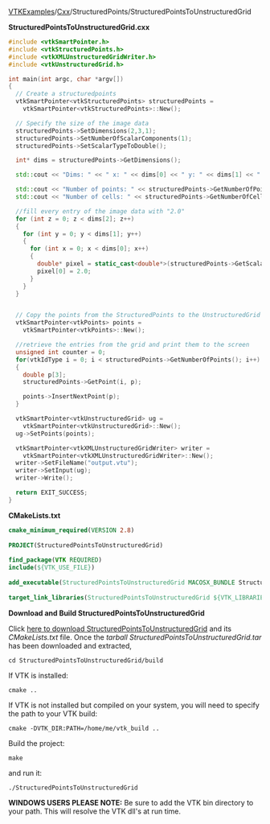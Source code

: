 [VTKExamples](/index/)/[Cxx](/Cxx)/StructuredPoints/StructuredPointsToUnstructuredGrid

**StructuredPointsToUnstructuredGrid.cxx**
```c++
#include <vtkSmartPointer.h>
#include <vtkStructuredPoints.h>
#include <vtkXMLUnstructuredGridWriter.h>
#include <vtkUnstructuredGrid.h>

int main(int argc, char *argv[])
{
  // Create a structuredpoints
  vtkSmartPointer<vtkStructuredPoints> structuredPoints =
    vtkSmartPointer<vtkStructuredPoints>::New();

  // Specify the size of the image data
  structuredPoints->SetDimensions(2,3,1);
  structuredPoints->SetNumberOfScalarComponents(1);
  structuredPoints->SetScalarTypeToDouble();

  int* dims = structuredPoints->GetDimensions();

  std::cout << "Dims: " << " x: " << dims[0] << " y: " << dims[1] << " z: " << dims[2] << std::endl;

  std::cout << "Number of points: " << structuredPoints->GetNumberOfPoints() << std::endl;
  std::cout << "Number of cells: " << structuredPoints->GetNumberOfCells() << std::endl;

  //fill every entry of the image data with "2.0"
  for (int z = 0; z < dims[2]; z++)
  {
    for (int y = 0; y < dims[1]; y++)
    {
      for (int x = 0; x < dims[0]; x++)
      {
        double* pixel = static_cast<double*>(structuredPoints->GetScalarPointer(x,y,z));
        pixel[0] = 2.0;
      }
    }
  }


  // Copy the points from the StructuredPoints to the UnstructuredGrid
  vtkSmartPointer<vtkPoints> points =
    vtkSmartPointer<vtkPoints>::New();

  //retrieve the entries from the grid and print them to the screen
  unsigned int counter = 0;
  for(vtkIdType i = 0; i < structuredPoints->GetNumberOfPoints(); i++)
  {
    double p[3];
    structuredPoints->GetPoint(i, p);

    points->InsertNextPoint(p);
  }

  vtkSmartPointer<vtkUnstructuredGrid> ug =
    vtkSmartPointer<vtkUnstructuredGrid>::New();
  ug->SetPoints(points);

  vtkSmartPointer<vtkXMLUnstructuredGridWriter> writer =
    vtkSmartPointer<vtkXMLUnstructuredGridWriter>::New();
  writer->SetFileName("output.vtu");
  writer->SetInput(ug);
  writer->Write();

  return EXIT_SUCCESS;
}
```
**CMakeLists.txt**
```cmake
cmake_minimum_required(VERSION 2.8)
 
PROJECT(StructuredPointsToUnstructuredGrid)
 
find_package(VTK REQUIRED)
include(${VTK_USE_FILE})
 
add_executable(StructuredPointsToUnstructuredGrid MACOSX_BUNDLE StructuredPointsToUnstructuredGrid.cxx)
 
target_link_libraries(StructuredPointsToUnstructuredGrid ${VTK_LIBRARIES})
```

**Download and Build StructuredPointsToUnstructuredGrid**

Click [here to download StructuredPointsToUnstructuredGrid](https://github.com/lorensen/VTKWikiExamplesTarballs/raw/master/StructuredPointsToUnstructuredGrid.tar) and its *CMakeLists.txt* file.
Once the *tarball StructuredPointsToUnstructuredGrid.tar* has been downloaded and extracted,
```
cd StructuredPointsToUnstructuredGrid/build 
```
If VTK is installed:
```
cmake ..
```
If VTK is not installed but compiled on your system, you will need to specify the path to your VTK build:
```
cmake -DVTK_DIR:PATH=/home/me/vtk_build ..
```
Build the project:
```
make
```
and run it:
```
./StructuredPointsToUnstructuredGrid
```
**WINDOWS USERS PLEASE NOTE:** Be sure to add the VTK bin directory to your path. This will resolve the VTK dll's at run time.

